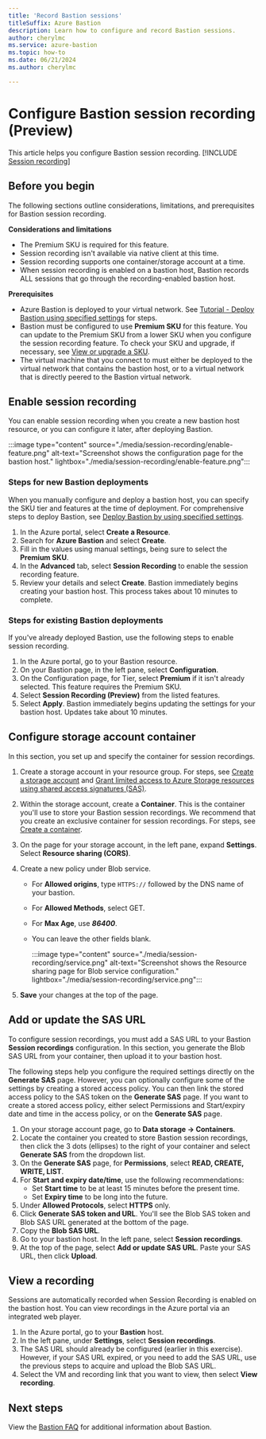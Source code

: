 ```yaml
---
title: 'Record Bastion sessions'
titleSuffix: Azure Bastion
description: Learn how to configure and record Bastion sessions.
author: cherylmc
ms.service: azure-bastion
ms.topic: how-to
ms.date: 06/21/2024
ms.author: cherylmc

---
```


# Configure Bastion session recording (Preview)

This article helps you configure Bastion session recording. [!INCLUDE [Session recording](../../includes/bastion-session-recording-description.md)]

## Before you begin

The following sections outline considerations, limitations, and prerequisites for Bastion session recording.

**Considerations and limitations**

* The Premium SKU is required for this feature.
* Session recording isn't available via native client at this time.
* Session recording supports one container/storage account at a time.
* When session recording is enabled on a bastion host, Bastion records ALL sessions that go through the recording-enabled bastion host.

**Prerequisites**

* Azure Bastion is deployed to your virtual network. See [Tutorial - Deploy Bastion using specified settings](tutorial-create-host-portal.md) for steps.
* Bastion must be configured to use **Premium SKU** for this feature. You can update to the Premium SKU from a lower SKU when you configure the session recording feature. To check your SKU and upgrade, if necessary, see [View or upgrade a SKU](upgrade-sku.md).
* The virtual machine that you connect to must either be deployed to the virtual network that contains the bastion host, or to a virtual network that is directly peered to the Bastion virtual network.

## Enable session recording

You can enable session recording when you create a new bastion host resource, or you can configure it later, after deploying Bastion.

:::image type="content" source="./media/session-recording/enable-feature.png" alt-text="Screenshot shows the configuration page for the bastion host." lightbox="./media/session-recording/enable-feature.png":::

### Steps for new Bastion deployments

When you manually configure and deploy a bastion host, you can specify the SKU tier and features at the time of deployment. For comprehensive steps to deploy Bastion, see [Deploy Bastion by using specified settings](tutorial-create-host-portal.md).

1. In the Azure portal, select **Create a Resource**.
1. Search for **Azure Bastion** and select **Create**.  
1. Fill in the values using manual settings, being sure to select the **Premium SKU**.
1. In the **Advanced** tab, select **Session Recording** to enable the session recording feature.
1. Review your details and select **Create**. Bastion immediately begins creating your bastion host. This process takes about 10 minutes to complete.

### Steps for existing Bastion deployments

If you've already deployed Bastion, use the following steps to enable session recording.

1. In the Azure portal, go to your Bastion resource.
1. On your Bastion page, in the left pane, select **Configuration**.
1. On the Configuration page, for Tier, select **Premium** if it isn't already selected. This feature requires the Premium SKU.
1. Select **Session Recording (Preview)** from the listed features.
1. Select **Apply**. Bastion immediately begins updating the settings for your bastion host. Updates take about 10 minutes.

## Configure storage account container

In this section, you set up and specify the container for session recordings.

1. Create a storage account in your resource group. For steps, see [Create a storage account](../storage/common/storage-account-create.md) and [Grant limited access to Azure Storage resources using shared access signatures (SAS)](../storage/common/storage-sas-overview.md).

1. Within the storage account, create a **Container**. This is the container you'll use to store your Bastion session recordings. We recommend that you create an exclusive container for session recordings. For steps, see [Create a container](../storage/blobs/storage-quickstart-blobs-portal.md#create-a-container).
1. On the page for your storage account, in the left pane, expand **Settings**. Select **Resource sharing (CORS)**.
1. Create a new policy under Blob service.
    * For **Allowed origins**, type `HTTPS://` followed by the DNS name of your bastion.
    * For **Allowed Methods**, select GET.
    * For **Max Age**, use ***86400***.
    * You can leave the other fields blank.

      :::image type="content" source="./media/session-recording/service.png" alt-text="Screenshot shows the Resource sharing page for Blob service configuration." lightbox="./media/session-recording/service.png":::
1. **Save** your changes at the top of the page.

## Add or update the SAS URL

To configure session recordings, you must add a SAS URL to your Bastion **Session recordings** configuration. In this section, you generate the Blob SAS URL from your container, then upload it to your bastion host.

The following steps help you configure the required settings directly on the **Generate SAS** page. However, you can optionally configure some of the settings by creating a stored access policy. You can then link the stored access policy to the SAS token on the **Generate SAS** page. If you want to create a stored access policy, either select Permissions and Start/expiry date and time in the access policy, or on the **Generate SAS** page.

1. On your storage account page, go to **Data storage -> Containers**.
1. Locate the container you created to store Bastion session recordings, then click the 3 dots (ellipses) to the right of your container and select **Generate SAS** from the dropdown list.
1. On the **Generate SAS** page, for **Permissions**, select **READ, CREATE, WRITE, LIST**.
1. For **Start and expiry date/time**, use the following recommendations:
   * Set **Start time** to be at least 15 minutes before the present time.
   * Set **Expiry time** to be long into the future.
1. Under **Allowed Protocols**, select **HTTPS** only.
1. Click **Generate SAS token and URL**. You'll see the Blob SAS token and Blob SAS URL generated at the bottom of the page.
1. Copy the **Blob SAS URL**.
1. Go to your bastion host. In the left pane, select **Session recordings**.
1. At the top of the page, select **Add or update SAS URL**. Paste your SAS URL, then click **Upload**.

## View a recording

Sessions are automatically recorded when Session Recording is enabled on the bastion host. You can view recordings in the Azure portal via an integrated web player.

1. In the Azure portal, go to your **Bastion** host.
1. In the left pane, under **Settings**, select **Session recordings**.
1. The SAS URL should already be configured (earlier in this exercise). However, if your SAS URL expired, or you need to add the SAS URL, use the previous steps to acquire and upload the Blob SAS URL.
1. Select the VM and recording link that you want to view, then select **View recording**.

## Next steps

View the [Bastion FAQ](bastion-faq.md) for additional information about Bastion.

